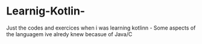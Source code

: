 # Learnig-Kotlin-
Just the codes and exercices when i was learning kotlinn - Some aspects of the languagem ive alredy knew becasue of Java/C

